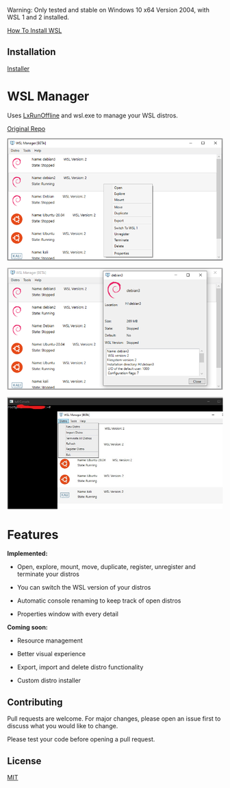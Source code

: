 Warning: Only tested and stable on Windows 10 x64 Version 2004, with WSL 1 and 2 installed.

[How To Install WSL](https://docs.microsoft.com/en-us/windows/wsl/about)

## Installation

[Installer](https://github.com/visdauas/WSL-Manager/releases/download/v1.0-beta/WSL.Manager.Setup.x64.exe)

# WSL Manager

Uses [LxRunOffline](https://github.com/DDoSolitary/LxRunOffline) and wsl.exe to manage your WSL distros.

[Original Repo](https://github.com/wslhub/WSL-DistroManager)

![Alt text](Screenshots/screenshot1.png?raw=true)

![Alt text](Screenshots/screenshot2.png?raw=true)

![Alt text](Screenshots/screenshot3.jpg?raw=true)

# Features
  **Implemented:**

  - Open, explore, mount, move, duplicate, register, unregister and terminate your distros

  - You can switch the WSL version of your distros

  - Automatic console renaming to keep track of open distros

  - Properties window with every detail

  **Coming soon:**

  - Resource management

  - Better visual experience

  - Export, import and delete distro functionality

  - Custom distro installer

## Contributing
Pull requests are welcome. For major changes, please open an issue first to discuss what you would like to change.

Please test your code before opening a pull request.

## License
[MIT](https://choosealicense.com/licenses/mit/)
